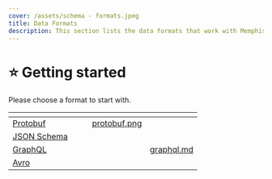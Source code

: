 ```yaml
---
cover: /assets/schema - formats.jpeg
title: Data Formats
description: This section lists the data formats that work with Memphis
---
```


# ⭐ Getting started

Please choose a format to start with.

<table data-card-size="large" data-view="cards"><thead><tr><th></th><th data-hidden></th><th data-hidden></th><th data-hidden data-type="files"></th><th data-hidden data-card-target data-type="content-ref"></th></tr></thead><tbody><tr><td><a href="protobuf.md">Protobuf</a></td><td></td><td></td><td><a href="/assets/protobuf.png">protobuf.png</a></td><td></td></tr><tr><td><a href="json-schema.md">JSON Schema</a></td><td></td><td></td><td></td><td></td></tr><tr><td><a href="graphql#getting-started">GraphQL</a></td><td></td><td></td><td></td><td><a href="graphql.md">graphql.md</a></td></tr><tr><td><a href="avro.md">Avro</a></td><td></td><td></td><td></td><td></td></tr></tbody></table>

<figure><img src="/assets/Screen Shot 2023-01-23 at 22.27.23.png" alt=""><figcaption></figcaption></figure>
